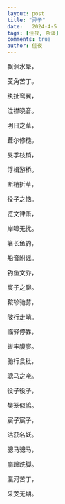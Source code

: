```yaml
---
layout: post
title: "异子"
date:   2024-4-5
tags: [佳夜, 杂谈]
comments: true
author: 佳夜
---
```



飘洄水晕，

芰角苦丁。

纨扯鸾翼，

泣襟晓音。

明日之草，

葺尔修糙。

旻季枝梢，

浮楫游桥。

断梢折草，

役子之恼。

览文律箫，

岸嗥无扰。

箸长鱼钓，

船音附谣。

钓鱼文乔，

宸子之聊。

鞍轸驰劳，

陂行走峭。

临驿停靠，

辔牢腹寥。

驰行食秕，

骢马之哓。

役子役子，

樊笼似鸨。

宸子宸子，

沽获名妖。

骢马骢马，

崩蹄跣脚。

瀛河苦丁，

采芰无期。
